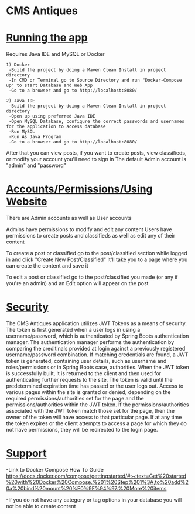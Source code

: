 # CMS Antiques

# [Running the app](https://via.placeholder.com/15/1589F0/000000?text=+) 

Requires Java IDE and MySQL or Docker

```dif
1) Docker
 -Build the project by doing a Maven Clean Install in project directory
 -In CMD or Terminal go to Source Directory and run "Docker-Compose up" to start Database and Web App
 -Go to a browser and go to http://localhost:8080/
```
```dif
2) Java IDE
 -Build the project by doing a Maven Clean Install in project directory
 -Open up using preferred Java IDE
 -Open MySQL Database, configure the correct passwords and usernames for the application to access database
 -Run MySQL
 -Run As Java Program
 -Go to a browser and go to http://localhost:8080/
```

After that you can view posts, if you want to create posts, view classifieds, or modify your account you'll need to sign in
The default Admin account is "admin" and "password"

# [Accounts/Permissions/Using Website](https://via.placeholder.com/15/c5f015/000000?text=+)

There are Admin accounts as well as User accounts

Admins have permissions to modify and edit any content 
Users have permissions to create posts and classifieds as well as edit any of their content

To create a post or classified go to the post/classified section while logged in and click
"Create New Post/Classified"
It'll take you to a page where you can create the content and save it

To edit a post or classified go to the post/classified you made (or any if you're an admin)
and an Edit option will appear on the post

# [Security](https://via.placeholder.com/15/1589F0/000000?text=+)

The CMS Antiques application utilizes JWT Tokens as a means of security.  The token is first generated when a user logs in using a username/password, which is authenticated 
by Spring Boots authentication manager.  The authentication manager performs the authentication by comparing the creditinals provided at login against a previously registered username/password combination.  If matching credentials are found, a JWT token is generated, containing user details, such as username and roles/permissions or in Spring Boots case, authorities.  When the JWT token is successfully built, it is returned to the client and then used for authenticating further requests to the site.  The token is valid until the predetermined expiration time has passed or the user logs out.  Access to various pages within the site is granted or denied, depending on the required permissions/authorities set for the page and the permissions/authorities within the JWT token.  If the permissions/authorities associated with the JWT token match those set for the page, then the owner of the token will have access to that particular page.  If at any time the token expires or the client attempts to access a page for which they do not have permissions, they will be redirected to the login page.

# [Support](https://via.placeholder.com/15/1589F0/000000?text=+)
 
-Link to Docker Compose How To Guide
 https://docs.docker.com/compose/gettingstarted/#:~:text=Get%20started%20with%20Docker%20Compose.%201%20Step%201%3A,to%20add%20a%20bind%20mount%20%F0%9F%94%97.%20More%20items

-If you do not have any category or tag options in your database you will not be able to create content
